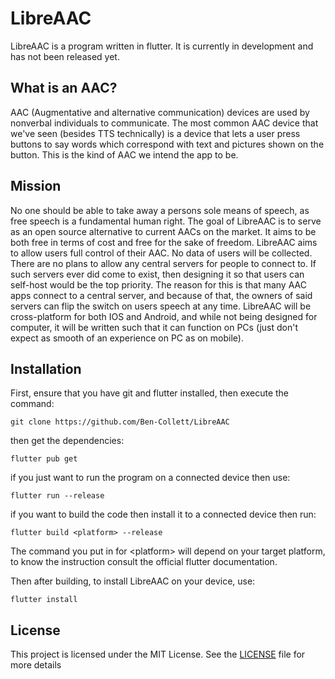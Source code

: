 # LibreAAC

LibreAAC is a program written in flutter. It is currently in development and has not been released yet.
## What is an AAC?
AAC (Augmentative and alternative communication) devices are used by nonverbal individuals to communicate. The most common AAC device that we've seen (besides TTS technically) is a device that lets a user press buttons to say words which correspond with text and pictures shown on the button. This is the kind of AAC we intend the app to be.

## Mission
No one should be able to take away a persons sole means of speech, as free speech is a fundamental human right. The goal of LibreAAC is to serve as an open source alternative to current AACs on the market. It aims to be both free in terms of cost and free for the sake of freedom. LibreAAC aims to allow users full control of their AAC. No data of users will be collected. There are no plans to allow any central servers for people to connect to. If such servers ever did come to exist, then designing it so that users can self-host would be the top priority. The reason for this is that many AAC apps connect to a central server, and because of that, the owners of said servers can flip the switch on users speech at any time. LibreAAC will be cross-platform for both IOS and Android, and while not being designed for computer, it will be written such that it can function on PCs (just don't expect as smooth of an experience on PC as on mobile). 
## Installation
First, ensure that you have git and flutter installed, then execute the command:
```
git clone https://github.com/Ben-Collett/LibreAAC
```
then get the dependencies: 
```
flutter pub get
```
if you just want to run the program on a connected device then use:
```
flutter run --release
```
if you want to build the code then install it to a connected device then run:
```
flutter build <platform> --release
```
The command you put in for \<platform\> will depend on your target platform, to know the instruction consult the official flutter documentation.


Then after building, to install LibreAAC on your device, use:
```
flutter install
```

## License
This project is licensed under the MIT License. See the [LICENSE](LICENSE) file for more details
